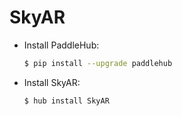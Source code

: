 # SkyAR
* Install PaddleHub: 

    ```bash
    $ pip install --upgrade paddlehub
    ```

* Install SkyAR: 

    ```bash
    $ hub install SkyAR
    ```
